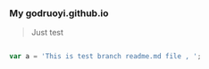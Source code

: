 ### My godruoyi.github.io
 

> Just test


```javascript

var a = 'This is test branch readme.md file , ';

```
